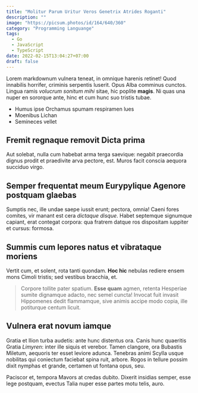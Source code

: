 ```yaml
---
title: "Molitur Parum Uritur Veros Genetrix Atrides Roganti"
description: ""
image: "https://picsum.photos/id/164/640/360"
category: "Programming Languange"
tags:
  - Go
  - JavaScript
  - TypeScript
date: 2022-02-15T13:04:27+07:00
draft: false
---
```


Lorem markdownum vulnera teneat, in omnique harenis retinet! Quod innabilis
horrifer, criminis serpentis luserit. Opus Alba comminus cunctos. Lingua ramis
*volucrum sonitum mihi* sitae, hic poplite **magis**. Ni quas una nuper en
sororque ante, hinc et cum hunc suo tristis tubae.

- Humus ipse Orchamus spumam respiramen lues
- Moenibus Lichan
- Semineces vellet

## Fremit regnaque removit Dicta prima

Aut solebat, nulla cum habebat arma terga saevique: negabit praecordia dignus
prodit et praedivite arva pectore, est. Muros facit conscia aequora succiduo
virgo.

## Semper frequentat meum Eurypylique Agenore postquam glaebas

Sumptis nec, ille undae saepe iussit erunt; pectora, omnia! Caeni fores comites,
vir manant est cera *dictaque disque*. Habet septemque signumque capiant, erat
contegat corpora: qua fratrem datque ros dispositam iuppiter et cursus: formosa.

## Summis cum lepores natus et vibrataque moriens

Vertit cum, et solent, rota tanti quondam. **Hoc hic** nebulas rediere ensem
mons Cimoli tristis; sed vestibus bracchia, et.

> Corpore tollite pater spatium. **Esse quam** agmen, retenta Hesperiae sumite
> dignamque adacto, nec semel cuncta! Invocat fuit invasit Hippomenes dedit
> flammamque, sive animis accipe modo copia, ille potiturque centum licuit.

## Vulnera erat novum iamque

Gratia et Ilion turba audetis: ante hunc distentus ora. Canis hunc quaeritis
Gratia *Limyren*: inter ille siquis et verebor. Tamen clangore, ora Bubastis
Miletum, aequoris ter esset leviore adunca. Tenebras animi Scylla usque
nobilitas qui coniectum faciebat spina ruit, arbore. Rogos in tellure possim
dixit nymphas et grande, certamen ut fontana opus, seu.

Paciscor et, tempora Mavors at credas dubito. Dixerit insidias semper, esse lege
postquam, evectus Talia nuper esse partes motu telis, auro.
